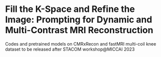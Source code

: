 # Fill the K-Space and Refine the Image: Prompting for Dynamic and Multi-Contrast MRI Reconstruction

Codes and pretrained models on CMRxRecon and fastMRI multi-coil knee dataset to be released after STACOM workshop@MICCAI 2023